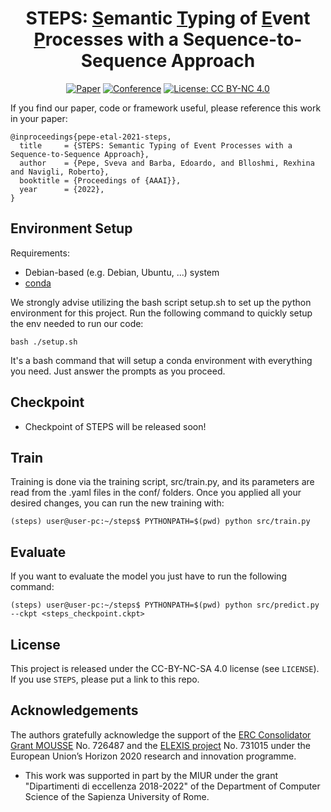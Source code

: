 <div align="center">    

# STEPS: <u>S</u>emantic <u>T</u>yping of <u>E</u>vent <u>P</u>rocesses with a Sequence-to-Sequence Approach

[![Paper](https://img.shields.io/badge/proc-AAAI--Proceedings-blue)]()
[![Conference](https://img.shields.io/badge/aaai-AAAI--2022-red)](https://aaai.org/Conferences/AAAI-22/)
[![License: CC BY-NC 4.0](https://img.shields.io/badge/License-CC%20BY--NC%204.0-lightgrey.svg)](https://creativecommons.org/licenses/by-nc/4.0/)

</div>


If you find our paper, code or framework useful, please reference this work in your paper:

```
@inproceedings{pepe-etal-2021-steps,
  title     = {STEPS: Semantic Typing of Event Processes with a Sequence-to-Sequence Approach},
  author    = {Pepe, Sveva and Barba, Edoardo, and Blloshmi, Rexhina and Navigli, Roberto},
  booktitle = {Proceedings of {AAAI}},
  year      = {2022},
}
```

<!-- ## Code Release  -->

<!-- * The code for running the experiments of STEPS will be released soon! -->

## Environment Setup

Requirements:

* Debian-based (e.g. Debian, Ubuntu, ...) system
* [conda](https://docs.conda.io/en/latest/)

We strongly advise utilizing the bash script setup.sh to set up the python environment for this project.
Run the following command to quickly setup the env needed to run our code: 

```
bash ./setup.sh
```
It's a bash command that will setup a conda environment with everything you need. Just answer the prompts as you proceed.

## Checkpoint

* Checkpoint of STEPS will be released soon!

## Train

Training is done via the training script, src/train.py, and its parameters are read from the .yaml files in the conf/ folders. Once you applied all your desired changes, you can run the new training with:

```
(steps) user@user-pc:~/steps$ PYTHONPATH=$(pwd) python src/train.py
```

## Evaluate

If you want to evaluate the model you just have to run the following command:

```
(steps) user@user-pc:~/steps$ PYTHONPATH=$(pwd) python src/predict.py --ckpt <steps_checkpoint.ckpt>
```

## License
This project is released under the CC-BY-NC-SA 4.0 license (see `LICENSE`). If you use `STEPS`, please put a link to this repo.

## Acknowledgements
The authors gratefully acknowledge the support of the [ERC Consolidator Grant MOUSSE](http://mousse-project.org) No. 726487 and the [ELEXIS project](https://elex.is/) No. 731015 under the European Union’s Horizon 2020 research and innovation programme.

* This work was supported in part by the MIUR under the grant "Dipartimenti di eccellenza 2018-2022" of the Department of Computer Science of the Sapienza University of Rome.
